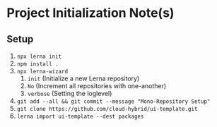 # Project Initialization Note(s) #

## Setup ##

1. `npx lerna init`
2. `npm install .`
3. `npx lerna-wizard`
    1. `init` (Initialize a new Lerna repository)
    2. `No` (Increment all repositories with one-another)
    3. `verbose` (Setting the loglevel)
4. `git add --all && git commit --message "Mono-Repository Setup"`
5. `git clone https://github.com/cloud-hybrid/ui-template.git`
6. `lerna import ui-template --dest packages`